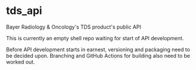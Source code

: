 # tds_api
Bayer Radiology &amp; Oncology's TDS product's public API

This is currently an empty shell repo waiting for start of API development.  

Before API development starts in earnest, versioning and packaging need to be decided upon.  Branching and GitHub Actions for building also need to be worked out.
